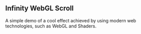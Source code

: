## Infinity WebGL Scroll

A simple demo of a cool effect achieved by using modern web technologies,
such as WebGL and Shaders.
